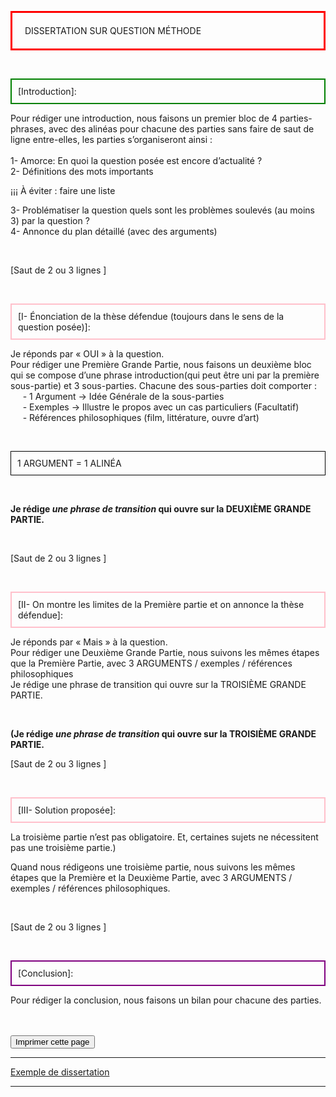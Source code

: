 <head>
 <meta charset="utf-8" />
 <link href="style.css" rel="stylesheet" type="text/css" />
 <link rel="stylesheet" href="print.css" type="text/css" media="print" />
 </head>
 <body>
 <p id="h1"  style="border: 3px solid red; padding: 20px;">DISSERTATION SUR QUESTION MÉTHODE</p>
 <br>
 <p id="para2" style="border: 2px solid green; padding: 10px;"> [Introduction]: </p>
 <p id="para3">Pour rédiger une introduction, nous faisons un premier bloc de 4 parties-phrases, avec des alinéas pour chacune des parties sans faire de saut de ligne entre-elles, les parties s’organiseront ainsi :
 <br>
 <br>1- Amorce: En quoi la question posée est encore d’actualité ?
 <br>2- Définitions des mots importants</p>
 <p id="para5">¡¡¡ À éviter : faire une liste</p>
 <p id="para3">3- Problématiser la question quels sont les problèmes soulevés (au moins 3) par la question ?
 <br> 4- Annonce du plan détaillé (avec des arguments)</p>
 <br>
 <p id="para4">[Saut de 2 ou 3 lignes ]</p>
 <br>
 <p id="para2" style="border: 2px solid pink; padding: 10px;">[I- Énonciation de la thèse défendue (toujours dans le sens de la question posée)]:</p>
 <p id="para3">Je réponds par « OUI » à la question.
 <br>Pour rédiger une Première Grande Partie, nous faisons un deuxième bloc qui se compose d’une phrase introduction(qui peut être uni par la première sous-partie) et 3 sous-parties. Chacune des sous-parties doit comporter :
 <br> &nbsp;&nbsp; &nbsp;&nbsp;- 1 Argument → Idée Générale de la sous-parties
 <br> &nbsp;&nbsp; &nbsp;&nbsp;- Exemples → Illustre le propos avec un cas particuliers (Facultatif)
 <br> &nbsp;&nbsp; &nbsp;&nbsp;- Références philosophiques (film, littérature, ouvre d’art)</p>
 <br>
 <p id="para9" style="border: 1px solid black; padding: 10px;">1 ARGUMENT = 1 ALINÉA</p>
 <br>
 <p id="para10"><b>Je rédige <i>une phrase de transition</i> qui ouvre sur la DEUXIÈME GRANDE PARTIE.</b></p>
 <br>
 <p id="para4">[Saut de 2 ou 3 lignes ]</p>
 <br>
 <p id="para2" style="border: 2px solid pink; padding: 10px;">[II- On montre les limites de la Première partie et on annonce la thèse défendue]:</p>
 <p id="para3">Je réponds par « Mais » à la question.
 <br>Pour rédiger une Deuxième Grande Partie, nous suivons les mêmes étapes que la Première Partie, avec 3 ARGUMENTS / exemples / références philosophiques
 <br>Je rédige une phrase de transition qui ouvre sur la TROISIÈME GRANDE PARTIE.</p>
 <br>
  <p id="para10"><b>(Je rédige <i>une phrase de transition</i> qui ouvre sur la TROISIÈME GRANDE PARTIE.</b>
 <br>
 <p id="para4">[Saut de 2 ou 3 lignes ]</p>
 <br>
 <p id="para2" style="border: 2px solid pink; padding: 10px;">[III- Solution proposée]:</p>
 <p id="para3">La troisième partie n’est pas obligatoire. Et, certaines sujets ne nécessitent pas une troisième partie.) </p>
 <p id="para3">Quand nous rédigeons une troisième partie, nous suivons les mêmes étapes que la Première et la Deuxième Partie, avec 3 ARGUMENTS / exemples / références philosophiques.</p>
 <br>
 <p id="para4">[Saut de 2 ou 3 lignes ]</p>
 <br>
 <p id="para2"  style="border: 2px solid purple; padding: 10px;">[Conclusion]:</p>
 <p id="para3"> Pour rédiger la conclusion, nous faisons un bilan pour chacune des parties.</p>
 <br><br>
 <form>
  <input id="impression" name="impression" type="button" onclick="imprimer_page()" value="Imprimer cette page" />
 </form>
 <hr>
 <p id="para11"><a href="">Exemple de dissertation</a></p>
 
 <hr> 
 <script type="text/javascript">
 function imprimer_page(){
   window.print();
 }
 </script>


 

 
